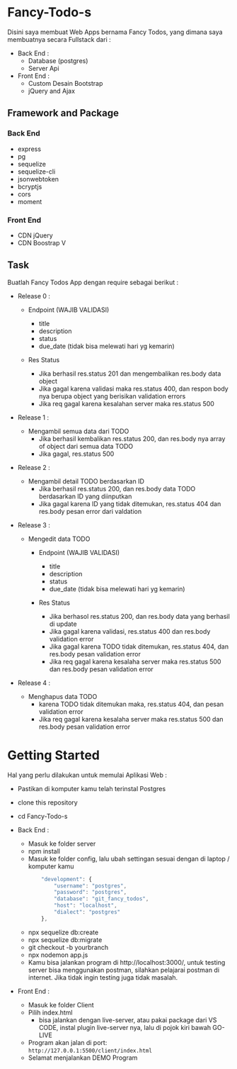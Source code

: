 # Fancy-Todo-s
Disini saya membuat Web Apps bernama Fancy Todos, yang dimana saya membuatnya secara Fullstack dari :
- Back End :
    - Database (postgres)
    - Server Api
- Front End : 
    - Custom Desain Bootstrap
    - jQuery and Ajax

## Framework and Package
### Back End
- express
- pg
- sequelize
- sequelize-cli
- jsonwebtoken
- bcryptjs
- cors
- moment

### Front End
- CDN jQuery
- CDN Boostrap V

## Task
Buatlah Fancy Todos App dengan require sebagai berikut :

- Release 0 :
    - Endpoint (WAJIB VALIDASI)
        - title
        - description
        - status
        - due_date (tidak bisa melewati hari yg kemarin)

    - Res Status
        - Jika berhasil res.status 201 dan mengembalikan res.body data object
        - Jika gagal karena validasi maka res.status 400, dan respon body nya berupa object yang berisikan validation errors
        - Jika req gagal karena kesalahan server maka res.status 500
    
- Release 1 :
    - Mengambil semua data dari TODO
        - Jika berhasil kembalikan res.status 200, dan res.body nya array of object dari semua data TODO
        - Jika gagal, res.status 500

- Release 2 :
    - Mengambil detail TODO berdasarkan ID 
        - Jika berhasil res.status 200, dan res.body data TODO berdasarkan ID yang diinputkan
        - Jika gagal karena ID yang tidak ditemukan, res.status 404 dan res.body pesan error dari valdation

- Release 3 :
    - Mengedit data TODO
        - Endpoint (WAJIB VALIDASI)
            - title
            - description
            - status
            - due_date (tidak bisa melewati hari yg kemarin)
        
        - Res Status
            - Jika berhasol res.status 200, dan res.body data yang berhasil di update
            - Jika gagal karena validasi, res.status 400 dan res.body validation error
            - Jika gagal karena TODO tidak ditemukan, res.status 404, dan res.body pesan validation error
            - Jika req gagal karena kesalaha server maka res.status 500 dan res.body pesan validation error
    
- Release 4 :
    - Menghapus data TODO
         - karena TODO tidak ditemukan maka, res.status 404, dan pesan validation error
        - Jika req gagal karena kesalaha server maka res.status 500 dan res.body pesan validation error

# Getting Started
Hal yang perlu dilakukan untuk memulai Aplikasi Web :

- Pastikan di komputer kamu telah terinstal Postgres
- clone this repository
- cd Fancy-Todo-s
- Back End : 
    - Masuk ke folder server
    - npm install
    - Masuk ke folder config, lalu ubah settingan sesuai dengan di laptop / komputer kamu
        ```JavaScript
            "development": {
                "username": "postgres",
                "password": "postgres",
                "database": "git_fancy_todos",
                "host": "localhost",
                "dialect": "postgres"
            },
        ```
    - npx sequelize db:create
    - npx sequelize db:migrate
    - git checkout -b yourbranch
    - npx nodemon app.js
    - Kamu bisa jalankan program di http://localhost:3000/, untuk testing server bisa menggunakan postman, silahkan pelajarai postman di internet. Jika tidak ingin testing juga tidak masalah.

- Front End :
    - Masuk ke folder Client
    - Pilih index.html
        - bisa jalankan dengan live-server, atau pakai package dari VS CODE, instal plugin live-server nya, lalu di pojok kiri bawah GO-LIVE
    - Program akan jalan di port: `http://127.0.0.1:5500/client/index.html`
    - Selamat menjalankan DEMO Program 